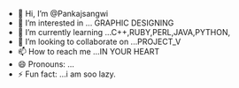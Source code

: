 - 👋 Hi, I’m @Pankajsangwi
- 👀 I’m interested in ... GRAPHIC DESIGNING
- 🌱 I’m currently learning ...C++,RUBY,PERL,JAVA,PYTHON,
- 💞️ I’m looking to collaborate on ...PROJECT_V
- 📫 How to reach me ...IN YOUR HEART
- 😄 Pronouns: ...
- ⚡ Fun fact: ...i am soo lazy.

<!---
Pankajsangwi/Pankajsangwi is a ✨ special ✨ repository because its `README.md` (this file) appears on your GitHub profile.
You can click the Preview link to take a look at your changes.
--->

